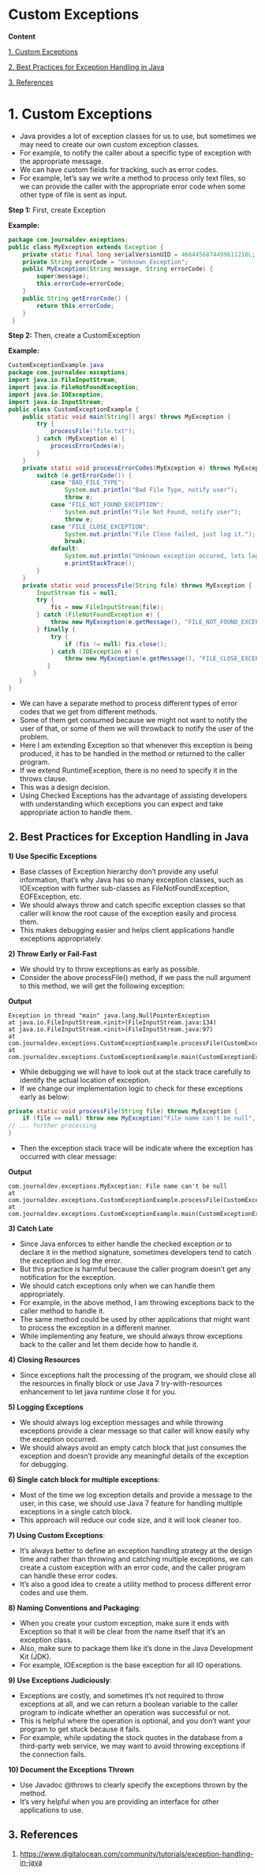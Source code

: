 # Custom Exceptions

**Content**

[1. Custom Exceptions](#1-custom-exceptions)

[2. Best Practices for Exception Handling in Java](#2-best-practices-for-exception-handling-in-java)

[3. References](#3-references)

# 1. Custom Exceptions

-   Java provides a lot of exception classes for us to use, but sometimes we may need to create our own custom exception classes.
-   For example, to notify the caller about a specific type of exception with the appropriate message.
-   We can have custom fields for tracking, such as error codes.
-   For example, let’s say we write a method to process only text files, so we can provide the caller with the appropriate error code when some other type of file is sent as input.

**Step 1:** First, create Exception

**Example:**

```java
package com.journaldev.exceptions;
public class MyException extends Exception {
    private static final long serialVersionUID = 4664456874499611218L;
    private String errorCode = "Unknown_Exception";
    public MyException(String message, String errorCode) {
        super(message);
        this.errorCode=errorCode;
    }
    public String getErrorCode() {
        return this.errorCode;
    }
 }
```

**Step 2:** Then, create a CustomException

**Example:**

```java
CustomExceptionExample.java
package com.journaldev.exceptions;
import java.io.FileInputStream;
import java.io.FileNotFoundException;
import java.io.IOException;
import java.io.InputStream;
public class CustomExceptionExample {
    public static void main(String[] args) throws MyException {
        try {
            processFile("file.txt");
        } catch (MyException e) {
            processErrorCodes(e);
        }
    }
    private static void processErrorCodes(MyException e) throws MyException {
        switch (e.getErrorCode()) {
            case "BAD_FILE_TYPE":
                System.out.println("Bad File Type, notify user");
                throw e;
            case "FILE_NOT_FOUND_EXCEPTION":
                System.out.println("File Not Found, notify user");
                throw e;
            case "FILE_CLOSE_EXCEPTION":
                System.out.println("File Close failed, just log it.");
                break;
            default:
                System.out.println("Unknown exception occured, lets log it for further debugging." + e.getMessage());
                e.printStackTrace();
        }
    }
    private static void processFile(String file) throws MyException {
        InputStream fis = null;
        try {
            fis = new FileInputStream(file);
        } catch (FileNotFoundException e) {
            throw new MyException(e.getMessage(), "FILE_NOT_FOUND_EXCEPTION");
        } finally {
            try {
                if (fis != null) fis.close();
            } catch (IOException e) {
                throw new MyException(e.getMessage(), "FILE_CLOSE_EXCEPTION");
           }
       }
   }
}
```

-   We can have a separate method to process different types of error codes that we get from different methods.
-   Some of them get consumed because we might not want to notify the user of that, or some of them we will throwback to notify the user of the problem.
-   Here I am extending Exception so that whenever this exception is being produced, it has to be handled in the method or returned to the caller program.
-   If we extend RuntimeException, there is no need to specify it in the throws clause.
-   This was a design decision.
-   Using Checked Exceptions has the advantage of assisting developers with understanding which exceptions you can expect and take appropriate action to handle them.

## 2. Best Practices for Exception Handling in Java

**1) Use Specific Exceptions**

-   Base classes of Exception hierarchy don’t provide any useful information, that’s why Java has so many exception classes, such as IOException with further sub-classes as FileNotFoundException, EOFException, etc.
-   We should always throw and catch specific exception classes so that caller will know the root cause of the exception easily and process them.
-   This makes debugging easier and helps client applications handle exceptions appropriately.

**2) Throw Early or Fail-Fast**

-   We should try to throw exceptions as early as possible.
-   Consider the above processFile() method, if we pass the null argument to this method, we will get the following exception:

**Output**

```
Exception in thread "main" java.lang.NullPointerException
at java.io.FileInputStream.<init>(FileInputStream.java:134)
at java.io.FileInputStream.<init>(FileInputStream.java:97)
at com.journaldev.exceptions.CustomExceptionExample.processFile(CustomExceptionExample.java:42)
at com.journaldev.exceptions.CustomExceptionExample.main(CustomExceptionExample.java:12)
```

-   While debugging we will have to look out at the stack trace carefully to identify the actual location of exception.
-   If we change our implementation logic to check for these exceptions early as below:

```java
private static void processFile(String file) throws MyException {
    if (file == null) throw new MyException("File name can't be null", "NULL_FILE_NAME");
// ... further processing
}
```

-   Then the exception stack trace will be indicate where the exception has occurred with clear message:

**Output**

```
com.journaldev.exceptions.MyException: File name can't be null
at com.journaldev.exceptions.CustomExceptionExample.processFile(CustomExceptionExample.java:37)
at com.journaldev.exceptions.CustomExceptionExample.main(CustomExceptionExample.java:12)
```

**3) Catch Late**

-   Since Java enforces to either handle the checked exception or to declare it in the method signature, sometimes developers tend to catch the exception and log the error.
-   But this practice is harmful because the caller program doesn’t get any notification for the exception.
-   We should catch exceptions only when we can handle them appropriately.
-   For example, in the above method, I am throwing exceptions back to the caller method to handle it.
-   The same method could be used by other applications that might want to process the exception in a different manner.
-   While implementing any feature, we should always throw exceptions back to the caller and let them decide how to handle it.

**4) Closing Resources**

-   Since exceptions halt the processing of the program, we should close all the resources in finally block or use Java 7 try-with-resources enhancement to let java runtime close it for you.

**5) Logging Exceptions**

-   We should always log exception messages and while throwing exceptions provide a clear message so that caller will know easily why the exception occurred.
-   We should always avoid an empty catch block that just consumes the exception and doesn’t provide any meaningful details of the exception for debugging.

**6) Single catch block for multiple exceptions**:

-   Most of the time we log exception details and provide a message to the user, in this case, we should use Java 7 feature for handling multiple exceptions in a single catch block.
-   This approach will reduce our code size, and it will look cleaner too.

**7) Using Custom Exceptions**:

-   It’s always better to define an exception handling strategy at the design time and rather than throwing and catching multiple exceptions, we can create a custom exception with an error code, and the caller program can handle these error codes.
-   It’s also a good idea to create a utility method to process different error codes and use them.

**8) Naming Conventions and Packaging**:

-   When you create your custom exception, make sure it ends with Exception so that it will be clear from the name itself that it’s an exception class.
-   Also, make sure to package them like it’s done in the Java Development Kit (JDK).
-   For example, IOException is the base exception for all IO operations.

**9) Use Exceptions Judiciously**:

-   Exceptions are costly, and sometimes it’s not required to throw exceptions at all, and we can return a boolean variable to the caller program to indicate whether an operation was successful or not.
-   This is helpful where the operation is optional, and you don’t want your program to get stuck because it fails.
-   For example, while updating the stock quotes in the database from a third-party web service, we may want to avoid throwing exceptions if the connection fails.

**10) Document the Exceptions Thrown**

-   Use Javadoc @throws to clearly specify the exceptions thrown by the method.
-   It’s very helpful when you are providing an interface for other applications to use.

## 3. References

1.  https://www.digitalocean.com/community/tutorials/exception-handling-in-java
